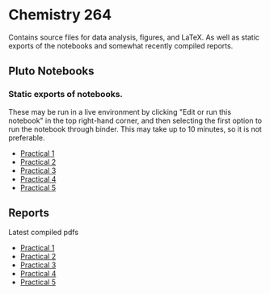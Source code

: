 # Chemistry 264
Contains source files for data analysis, figures, and LaTeX. As well as static exports of the notebooks and somewhat recently compiled reports.

##  Pluto Notebooks
### Static exports of notebooks. 
These may be run in a live environment by clicking "Edit or run this notebook" in the top right-hand corner, and then selecting the first option to run the notebook through binder. This may take up to 10 minutes, so it is not preferable.
- [Practical 1](https://adammenne.github.io/chemistry_264/practical_1/plots.html)
- [Practical 2](https://adammenne.github.io/chemistry_264/practical_2/plots.html)
- [Practical 3](https://adammenne.github.io/chemistry_264/practical_3/notebook.html)
- [Practical 4](https://adammenne.github.io/chemistry_264/practical_4/notebook.html)
- [Practical 5](https://adammenne.github.io/chemistry_264/practical_5/notebook.html)

## Reports
Latest compiled pdfs
- [Practical 1](https://github.com/AdamMenne/chemistry_264/raw/master/practical_1/report/report.pdf)
- [Practical 2](https://github.com/AdamMenne/chemistry_264/raw/master/practical_2/report/report.pdf)
- [Practical 3](https://github.com/AdamMenne/chemistry_264/raw/master/practical_3/report/report.pdf)
- [Practical 4](https://github.com/AdamMenne/chemistry_264/raw/master/practical_4/report/report.pdf)
- [Practical 5](https://github.com/AdamMenne/chemistry_264/raw/master/practical_5/report/report.pdf)